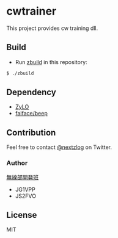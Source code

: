 # cwtrainer
This project provides cw training dll.

## Build

- Run [zbuild](https://github.com/nextzlog/zylo) in this repository:

```sh
$ ./zbuild
```

## Dependency

- [ZyLO](https://github.com/nextzlog/zylo)
- [faiface/beep](https://github.com/faiface/beep)

## Contribution

Feel free to contact [@nextzlog](https://twitter.com/nextzlog) on Twitter.

### Author

[無線部開発班](https://pafelog.net)

- JG1VPP
- JS2FVO

## License

MIT
